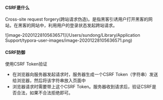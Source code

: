 #### CSRF是什么

Cross-site request forgery(跨站请求伪造)。是指黑客引诱用户打开黑客的网站，在黑客的网站中，利用用户的登录状态发起跨站请求。

![image-20201228105636571](/Users/sundong/Library/Application Support/typora-user-images/image-20201228105636571.png)

#### CSRF防御

使用CSRF Token验证

- 在浏览器向服务器发起请求时，服务器生成一个CSRF Token（字符串）发送给浏览器，然后将该字符串放入页面中
- 浏览器请求时需要带上这个CSRF Token。服务器收到请求后，验证CSRF是否合法，如果不合法拒绝即可。

